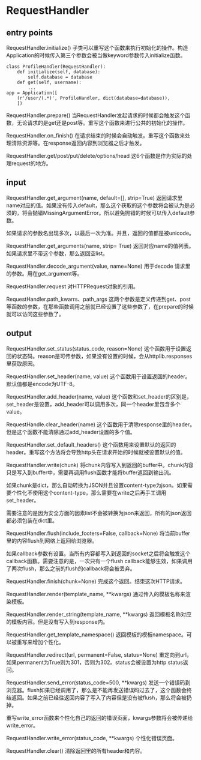 # RequestHandler

## entry points

RequestHandler.initialize() 子类可以重写这个函数来执行初始化的操作。构造Application的时候传入第三个参数会被当做keyword参数传入initialize函数。

    class ProfileHandler(RequestHandler):
        def initialize(self, database):
            self.database = database
        def get(self, username):
            ...
    app = Application([
        (r'/user/(.*)', ProfileHandler, dict(database=database)),
        ])

RequestHandler.prepare() 当RequestHandler发起请求的时候都会触发这个函数，无论请求的是get还是post等。重写这个函数来进行公共的初始化的操作。

RequestHandler.on_finish() 在请求结束的时候会自动触发。重写这个函数来处理清除资源等。在response返回内容到浏览器之后才触发。

RequestHandler.get/post/put/delete/options/head 这6个函数是作为实际的处理request的地方。

## input

RequestHandler.get_argument(name, default=[], strip=True) 返回请求里name对应的值。如果没有传入default，那么这个获取的这个参数将会被认为是必须的，将会抛错MissingArgumentError。所以避免抛错的时候可以传入default参数。

如果请求的参数名出现多次，以最后一次为准。并且，返回的值都是被unicode。


RequestHandler.get_arguments(name, strip= True) 返回对应name的值列表。如果请求里不带这个参数，那么返回空list。

RequestHandler.decode_argument(value, name=None) 用于decode 请求里的参数。用在get_argument等。

RequestHandler.request 对HTTPRequest对象的引用。

RequestHandler.path_kwarrs、path_args 这两个参数是定义传递到get、post等函数的参数，在那些函数调用之前就已经设置了这些参数了，在prepare的时候就可以访问这些参数了。

## output

RequestHandler.set_status(status_code, reason=None) 这个函数用于设置返回的状态码。reason是可传参数，如果没有设置的时候，会从httplib.responses里获取原因。

RequestHandler.set_header(name, value) 这个函数用于设置返回的header。默认值都是encode为UTF-8。

RequestHandler.add_header(name, value) 这个函数和set_header的区别是，set_header是设置，add_header可以调用多次，同一个header里包含多个value。

RequestHandle.clear_header(name) 这个函数用于清除response里的header。但是这个函数不能清除通过add_header设置的多个值。

RequestHandler.set_default_headers() 这个函数用来设置默认的返回的header。重写这个方法将会导致http头在请求开始的时候就被设置默认的值。

RequestHandler.write(chunk) 将chunk内容写入到返回的buffer中。chunk内容只是写入到buffer中，需要再调用flush函数才能将buffer返回到输出流。

如果chunk是dict，那么自动转换为JSON并且设置content-type为json。如果需要个性化不使用这个content-type，那么需要在write之后再手工调用set_header。

需要注意的是因为安全方面的因素list不会被转换为json来返回，所有的json返回都必须包装在dict里。

RequestHandler.flush(include_footers=False, callback=None) 将当前buffer里的内容flush到网络上返回给浏览器。

如果callback参数有设置。当所有内容都写入到返回的socket之后将会触发这个callback函数。需要注意的是，一次只有一个flush callback能够生效，如果调用了两次flush，那么之前的flush的callback将会被丢弃。

RequestHandler.finish(chunk=None) 完成这个返回。结束这次HTTP请求。

RequestHandler.render(template_name, **kwargs) 通过传入的模板名称来渲染模板。

RequestHandler.render_string(template_name, **kwargs) 返回模板名称对应的模板内容。但是没有写入到response内。

RequestHandler.get_template_namespace() 返回模板的模板namespace。可以被重写来增加个性化。

RequestHandler.redirect(url, permanent=False, status=None) 重定向到url，如果permanent为True则为301，否则为302。status会被设置为http status返回。

RequestHandler.send_error(status_code=500, **kwargs) 发送一个错误码到浏览器。flush如果已经调用了，那么是不能再发送错误码过去了，这个函数会终结返回。如果之前已经往返回内容了写入了内容但是没有被flush，那么将会被扔掉。

重写write_error函数来个性化自己的返回的错误页面，kwargs参数将会被传递给write_error。

RequestHandler.write_error(status_code, **kwargs) 个性化错误页面。

RequestHandler.clear() 清除返回里的所有header和内容。
